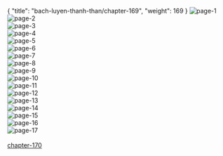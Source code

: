 { "title": "bach-luyen-thanh-than/chapter-169", "weight": 169 }
<img src="bach-luyen-thanh-than_0169_01-8bb73f62dcee8d8309557d19ad347338.webp" alt="page-1" origin="http://storage.fshare.vn/Test-vechai/1510478210-Bach-Luyen-Thanh-Than-Chapter-163-Tieng-viet-hamtruyencom-ve-chai-02.jpg"><br/>
<img src="bach-luyen-thanh-than_0169_02-1fa5f194ac3e2ecdae1b3a10c871c92b.webp" alt="page-2" origin="http://storage.fshare.vn/Test-vechai/1510478210-Bach-Luyen-Thanh-Than-Chapter-163-Tieng-viet-hamtruyencom-ve-chai-03.jpg"><br/>
<img src="bach-luyen-thanh-than_0169_03-4d7815934c153f1f66de969fde1b835e.webp" alt="page-3" origin="http://storage.fshare.vn/Test-vechai/1510478210-Bach-Luyen-Thanh-Than-Chapter-163-Tieng-viet-hamtruyencom-ve-chai-04.jpg"><br/>
<img src="bach-luyen-thanh-than_0169_04-60c3ffa75d6d2d4fb2766030d721a09b.webp" alt="page-4" origin="http://storage.fshare.vn/Test-vechai/1510478210-Bach-Luyen-Thanh-Than-Chapter-163-Tieng-viet-hamtruyencom-ve-chai-05.jpg"><br/>
<img src="bach-luyen-thanh-than_0169_05-65e84ff3a08706d13180f67da03b7e4a.webp" alt="page-5" origin="http://storage.fshare.vn/Test-vechai/1510478210-Bach-Luyen-Thanh-Than-Chapter-163-Tieng-viet-hamtruyencom-ve-chai-06.jpg"><br/>
<img src="bach-luyen-thanh-than_0169_06-17f74e7023ff24e82bde6c93049b0354.webp" alt="page-6" origin="http://storage.fshare.vn/Test-vechai/1510478210-Bach-Luyen-Thanh-Than-Chapter-163-Tieng-viet-hamtruyencom-ve-chai-07.jpg"><br/>
<img src="bach-luyen-thanh-than_0169_07-32943595c209f67d2a7651b42e360642.webp" alt="page-7" origin="http://storage.fshare.vn/Test-vechai/1510478210-Bach-Luyen-Thanh-Than-Chapter-163-Tieng-viet-hamtruyencom-ve-chai-08.jpg"><br/>
<img src="bach-luyen-thanh-than_0169_08-1ef2b17e1255309bc6c70b80de88b775.webp" alt="page-8" origin="http://storage.fshare.vn/Test-vechai/1510478210-Bach-Luyen-Thanh-Than-Chapter-163-Tieng-viet-hamtruyencom-ve-chai-09.jpg"><br/>
<img src="bach-luyen-thanh-than_0169_09-1bb8e1e5a58c1a37cea0ffa2f4149f37.webp" alt="page-9" origin="http://storage.fshare.vn/Test-vechai/1510478210-Bach-Luyen-Thanh-Than-Chapter-163-Tieng-viet-hamtruyencom-ve-chai-10.jpg"><br/>
<img src="bach-luyen-thanh-than_0169_10-f3ecbee69c8d831b84d77d09a05486f0.webp" alt="page-10" origin="http://storage.fshare.vn/Test-vechai/1510478210-Bach-Luyen-Thanh-Than-Chapter-163-Tieng-viet-hamtruyencom-ve-chai-11.jpg"><br/>
<img src="bach-luyen-thanh-than_0169_11-50a1ea04ca01e4ef709c75313a91c8dc.webp" alt="page-11" origin="http://storage.fshare.vn/Test-vechai/1510478210-Bach-Luyen-Thanh-Than-Chapter-163-Tieng-viet-hamtruyencom-ve-chai-12.jpg"><br/>
<img src="bach-luyen-thanh-than_0169_12-b909485924927a779553af155e86d4f3.webp" alt="page-12" origin="http://storage.fshare.vn/Test-vechai/1510478210-Bach-Luyen-Thanh-Than-Chapter-163-Tieng-viet-hamtruyencom-ve-chai-13.jpg"><br/>
<img src="bach-luyen-thanh-than_0169_13-9dae21ccc28e4554767d61187410f428.webp" alt="page-13" origin="http://storage.fshare.vn/Test-vechai/1510478210-Bach-Luyen-Thanh-Than-Chapter-163-Tieng-viet-hamtruyencom-ve-chai-14.jpg"><br/>
<img src="bach-luyen-thanh-than_0169_14-8ea6664af477753f8de407bfe38a4451.webp" alt="page-14" origin="http://storage.fshare.vn/Test-vechai/1510478210-Bach-Luyen-Thanh-Than-Chapter-163-Tieng-viet-hamtruyencom-ve-chai-15.jpg"><br/>
<img src="bach-luyen-thanh-than_0169_15-529e3b204973bcd80b9dce7854218d90.webp" alt="page-15" origin="http://storage.fshare.vn/Test-vechai/1510478210-Bach-Luyen-Thanh-Than-Chapter-163-Tieng-viet-hamtruyencom-ve-chai-16.jpg"><br/>
<img src="bach-luyen-thanh-than_0169_16-8b717d3fdd77919aec194ff7ef4c039e.webp" alt="page-16" origin="http://storage.fshare.vn/Test-vechai/1510478210-Bach-Luyen-Thanh-Than-Chapter-163-Tieng-viet-hamtruyencom-ve-chai-17.jpg"><br/>
<img src="bach-luyen-thanh-than_0169_17-99242a6c663651271670beed018e28d8.webp" alt="page-17" origin="http://storage.fshare.vn/Test-vechai/1510478210-Bach-Luyen-Thanh-Than-Chapter-163-Tieng-viet-hamtruyencom-ve-chai-18.jpg"><br/>
<br/><a class="nextchap" href="/bach-luyen-thanh-than/chapter-170">chapter-170</a>
